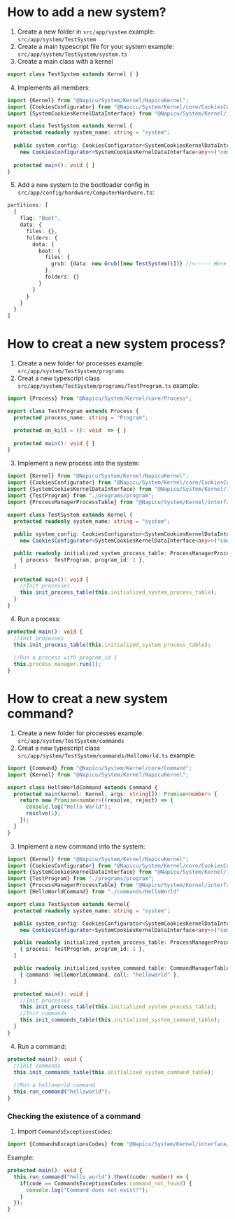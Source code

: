 
# How to add a new system?
1. Create a new folder in `src/app/system` example: `src/app/system/TestSystem`
2. Create a main typescript file for your system example: `src/app/system/TestSystem/system.ts`
3. Create a main class with a kernel
```typescript
export class TestSystem extends Kernel { }
```
4. Implements all members:
```typescript
import {Kernel} from "@Napicu/System/Kernel/NapicuKernel";
import {CookiesConfigurator} from "@Napicu/System/Kernel/core/CookiesConfigurator";
import {SystemCookiesKernelDataInterface} from "@Napicu/System/Kernel/interface/Kernel";

export class TestSystem extends Kernel {
  protected readonly system_name: string = "system";
 
  public system_config: CookiesConfigurator<SystemCookiesKernelDataInterface<any>> = 
    new CookiesConfigurator<SystemCookiesKernelDataInterface<any>>("config", {data: {}});
  
  protected main(): void { }
}
```
5. Add a new system to the bootloader config in `src/app/config/hardware/ComputerHardware.ts`:

```typescript
partitions: [
  {
    flag: "Boot",
    data: {
      files: {},
      folders: {
        data: {
          boot: {
            files: {
              grub: {data: new Grub([new TestSystem()])} //<----- Here
            },
            folders: {}
          }
        }
      }
    }
  }
]
```

# How to creat a new system process?
1. Create a new folder for processes example: `src/app/system/TestSystem/programs`
2. Creat a new typescript class `src/app/system/TestSystem/programs/TestProgram.ts` example: 
```typescript
import {Process} from "@Napicu/System/Kernel/core/Process";

export class TestProgram extends Process {
  protected process_name: string = "Program";

  protected on_kill = (): void  => { }
  
  protected main(): void { }
}
```
3. Implement a new process into the system:
```typescript
import {Kernel} from "@Napicu/System/Kernel/NapicuKernel";
import {CookiesConfigurator} from "@Napicu/System/Kernel/core/CookiesConfigurator";
import {SystemCookiesKernelDataInterface} from "@Napicu/System/Kernel/interface/Kernel";
import {TestProgram} from "./programs/program";
import {ProcessManagerProcessTable} from "@Napicu/System/Kernel/interface/Process";

export class TestSystem extends Kernel {
  protected readonly system_name: string = "system";
 
  public system_config: CookiesConfigurator<SystemCookiesKernelDataInterface<any>> = 
    new CookiesConfigurator<SystemCookiesKernelDataInterface<any>>("config", {data: {}});

  public readonly initialized_system_process_table: ProcessManagerProcessTable[] = [
    { process: TestProgram, program_id: 1 },
  ]
  
  protected main(): void {
    //Init processes
    this.init_process_table(this.initialized_system_process_table);
  }
}
```
4. Run a process:
```typescript
protected main(): void {
  //Init processes
  this.init_process_table(this.initialized_system_process_table);
      
  //Run a process with program_id 1
  this.process_manager.run(1);
}
```

# How to creat a new system command?
1. Create a new folder for processes example: `src/app/system/TestSystem/commands`
2. Creat a new typescript class `src/app/system/TestSystem/commands/HelloWorld.ts` example:
```typescript
import {Command} from "@Napicu/System/Kernel/core/Command";
import {Kernel} from "@Napicu/System/Kernel/NapicuKernel";

export class HelloWorldCommand extends Command {
  protected main(kernel: Kernel, args: string[]): Promise<number> {
    return new Promise<number>((resolve, reject) => {
      console.log("Hello World");
      resolve(1);
    });
  }
}
```
3. Implement a new command into the system:
```typescript
import {Kernel} from "@Napicu/System/Kernel/NapicuKernel";
import {CookiesConfigurator} from "@Napicu/System/Kernel/core/CookiesConfigurator";
import {SystemCookiesKernelDataInterface} from "@Napicu/System/Kernel/interface/Kernel";
import {TestProgram} from "./programs/program";
import {ProcessManagerProcessTable} from "@Napicu/System/Kernel/interface/Process";
import {HelloWorldCommand} from "./commands/HelloWorld"

export class TestSystem extends Kernel{
  protected readonly system_name: string = "system";

  public system_config: CookiesConfigurator<SystemCookiesKernelDataInterface<any>> =
    new CookiesConfigurator<SystemCookiesKernelDataInterface<any>>("config", {data: {}});

  public readonly initialized_system_process_table: ProcessManagerProcessTable[] = [
    { process: TestProgram, program_id: 1 },
  ]

  public readonly initialized_system_command_table: CommandManagerTable[] = [
    { command: HelloWorldCommand, call: "helloworld" },
  ]

  protected main(): void {
    //Init processes
    this.init_process_table(this.initialized_system_process_table);
    //Init commands
    this.init_commands_table(this.initialized_system_command_table);
  }
}
```
4. Run a command:
```typescript
protected main(): void {
  //Init commands
  this.init_commands_table(this.initialized_system_command_table);
      
  //Run a helloworld command
  this.run_command("helloworld");
}
```
### Checking the existence of a command
1. Import `CommandsExceptionsCodes`:
```typescript
import {CommandsExceptionsCodes} from "@Napicu/System/Kernel/interface/CommandExceptions";
```
Example: 
```typescript
protected main(): void {
  this.run_command("hello_world").then((code: number) => {
    if(code == CommandsExceptionsCodes.command_not_found) {
      console.log("Command does not exist!");
    }
  });
}
```
